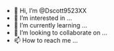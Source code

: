 - 👋 Hi, I’m @Dscott9523XX
- 👀 I’m interested in ...
- 🌱 I’m currently learning ...
- 💞️ I’m looking to collaborate on ...
- 📫 How to reach me ...

<!---
Dscott9523XX/Dscott9523XX is a ✨ special ✨ repository because its `README.md` (this file) appears on your GitHub profile.
You can click the Preview link to take a look at your changes.
--->
